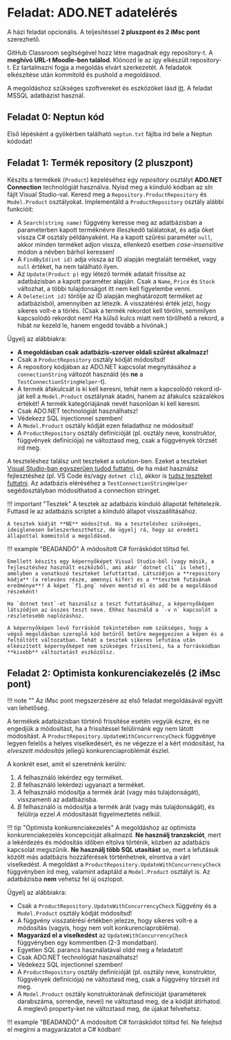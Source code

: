# Feladat: ADO.NET adatelérés

A házi feladat opcionális. A teljesítéssel **2 pluszpont és 2 iMsc pont** szerezhető.

GitHub Classroom segítségével hozz létre magadnak egy repository-t. A **meghívó URL-t Moodle-ben találod**. Klónozd le az így elkészült repository-t. Ez tartalmazni fogja a megoldás elvárt szerkezetét. A feladatok elkészítése után kommitold és pushold a megoldásod.

A megoldáshoz szükséges szoftvereket és eszközöket lásd [itt](../index.md#szukseges-eszkozok). A feladat MSSQL adatbázist használ.

## Feladat 0: Neptun kód

Első lépésként a gyökérben található `neptun.txt` fájlba írd bele a Neptun kódodat!

## Feladat 1: Termék repository (2 pluszpont)

Készíts a termékek (`Product`) kezeléséhez egy _repository_ osztályt **ADO.NET Connection** technológiát használva. Nyisd meg a kiinduló kódban az _sln_ fájlt Visual Studio-val. Keresd meg a `Repository.ProductRepository` és `Model.Product` osztályokat. Implementáld a `ProductRepository` osztály alábbi funkcióit:

- A `Search(string name)` függvény keresse meg az adatbázisban a paraméterben kapott terméknévre illeszkedő találatokat, és adja őket vissza C# osztály példányaként. Ha a kapott szűrési paraméter `null`, akkor minden terméket adjon vissza, ellenkező esetben _case-insensitive_ módon a névben bárhol keressen!
- A `FindById(int id)` adja vissza az ID alapján megtalált terméket, vagy `null` értéket, ha nem található ilyen.
- Az `Update(Product p)` egy létező termék adatait frissítse az adatbázisban a kapott paraméter alapján. Csak a `Name`, `Price` és `Stock` változhat, a többi tulajdonságot itt nem kell figyelembe venni.
- A `Delete(int id)` törölje az ID alapján meghatározott terméket az adatbázisból, amennyiben az létezik. A visszatérési érték jelzi, hogy sikeres volt-e a törlés. (Csak a termék rekordot kell törölni, semmilyen kapcsolódó rekordot nem! Ha külső kulcs miatt nem törölhető a rekord, a hibát _ne_ kezeld le, hanem engedd tovább a hívónak.)

Ügyelj az alábbiakra:

- **A megoldásban csak adatbázis-szerver oldali szűrést alkalmazz!**
- Csak a `ProductRepository` osztály kódját módosítsd!
- A repository kódjában az ADO.NET kapcsolat megnyitásához a `connectionString` változót használd (és **ne** a `TestConnectionStringHelper`-t).
- A termék áfakulcsát is ki kell keresni, tehát nem a kapcsolódó rekord id-ját kell a `Model.Product` osztálynak átadni, hanem az áfakulcs százalékos értékét! A termék kategóriájának nevét hasonlóan ki kell keresni.
- Csak ADO.NET technológiát használhatsz!
- Védekezz SQL injectionnel szemben!
- A `Model.Product` osztály kódját ezen feladathoz ne módosítsd!
- A `ProductRepository` osztály definícióját (pl. osztály neve, konstruktor, függvények definíciója) ne változtasd meg, csak a függvények törzsét írd meg.

A teszteléshez találsz unit teszteket a solution-ben. Ezeket a teszteket [Visual Studio-ban egyszerűen tudod futtatni](https://docs.microsoft.com/en-us/visualstudio/test/run-unit-tests-with-test-explorer?view=vs-2022), de ha mást használsz fejlesztéshez (pl. VS Code és/vagy `dotnet cli`), akkor is [tudsz teszteket futtatni](https://docs.microsoft.com/en-us/dotnet/core/tools/dotnet-test). Az adatbázis eléréséhez a `TestConnectionStringHelper` segédosztályban módosíthatod a connection stringet.

!!! important "Tesztek"
    A tesztek az adatbázis kiinduló állapotát feltételezik. Futtasd le az adatbázis scriptet a kiinduló állapot visszaállításához.

    A tesztek kódját **NE** módosítsd. Ha a teszteléshez szükséges, ideiglenesen beleszerkeszthetsz, de ügyelj rá, hogy az eredeti állapottal kommitold a megoldásod.

!!! example "BEADANDÓ"
    A módosított C# forráskódot töltsd fel.

    Emellett készíts egy képernyőképet Visual Studio-ból (vagy másik, a fejlesztéshez használt eszközből, ami akár `dotnet cli` is lehet), amelyben a vonatkozó teszteket lefuttattad. Látszódjon a **repository kódja** (a releváns része, amennyi kifér) és a **tesztek futásának eredménye**! A képet `f1.png` néven mentsd el és add be a megoldásod részeként!

    Ha `dotnet test`-et használsz a teszt futtatásához, a képernyőképen látszódjon az összes teszt neve. Ehhez használd a `-v n` kapcsolót a részletesebb naplózáshoz.

    A képernyőképen levő forráskód tekintetében nem szükséges, hogy a végső megoldásban szereplő kód betűről betűre megegyezzen a képen és a feltöltött változatban. Tehát a tesztek sikeres lefutása után elkészített képernyőképet nem szükséges frissíteni, ha a forráskódban **kisebb** változtatást eszközölsz.

## Feladat 2: Optimista konkurenciakezelés (2 iMsc pont)

!!! note ""
    Az iMsc pont megszerzésére az első feladat megoldásával együtt van lehetőség.

A termékek adatbázisban történő frissítése esetén vegyük észre, és ne engedjük a módosítást, ha a frissítéssel felülírnánk egy nem látott módosítást. A `ProductRepository.UpdateWithConcurrencyCheck` függvénye legyen felelős a helyes viselkedésért, és ne végezze el a kért módosítást, ha _elveszett módosítás_ jellegű konkurenciaproblémát észlel.

A konkrét eset, amit el szeretnénk kerülni:

1. _A_ felhasználó lekérdez egy terméket.
1. _B_ felhasználó lekérdezi ugyanazt a terméket.
1. _A_ felhasználó módosítja a termék árát (vagy más tulajdonságát), visszamenti az adatbázisba.
1. _B_ felhasználó is módosítja a termék árát (vagy más tulajdonságát), és felülírja ezzel _A_ módosítását figyelmeztetés nélkül.

!!! tip "Optimista konkurenciakezelés"
    A megoldáshoz az optimista konkurenciakezelés koncepcióját alkalmazd. **Ne használj tranzakciót**, mert a lekérdezés és módosítás időben eltolva történik, közben az adatbázis kapcsolat megszűnik. **Ne használj több SQL utasítást** se, mert a lefutásuk között más adatbázis hozzáférések történhetnek, elrontva a várt viselkedést. A megoldást a `ProductRepository.UpdateWithConcurrencyCheck` függvényben írd meg, valamint adaptáld a `Model.Product` osztályt is. Az adatbázisba **nem** vehetsz fel új oszlopot.

Ügyelj az alábbiakra:

- Csak a `ProductRepository.UpdateWithConcurrencyCheck` függvény és a `Model.Product` osztály kódját módosítsd!
- A függvény visszatérési értékben jelezze, hogy sikeres volt-e a módosítás (vagyis, hogy nem volt konkurenciaprobléma).
- **Magyarázd el a viselkedést** az `UpdateWithConcurrencyCheck` függvényben egy kommentben (2-3 mondatban).
- Egyetlen SQL parancs használatával oldd meg a feladatot!
- Csak ADO.NET technológiát használhatsz!
- Védekezz SQL injectionnel szemben!
- A `ProductRepository` osztály definícióját (pl. osztály neve, konstruktor, függvények definíciója) ne változtasd meg, csak a függvény törzsét írd meg.
- A `Model.Product` osztály konstruktorának definícióját (paraméterek darabszáma, sorrendje, nevei) ne változtasd meg, de a kódját átírhatod. A meglevő property-ket ne változtasd meg, de újakat felvehetsz.

!!! example "BEADANDÓ"
    A módosított C# forráskódot töltsd fel. Ne felejtsd el megírni a magyarázatot a C# kódban!
